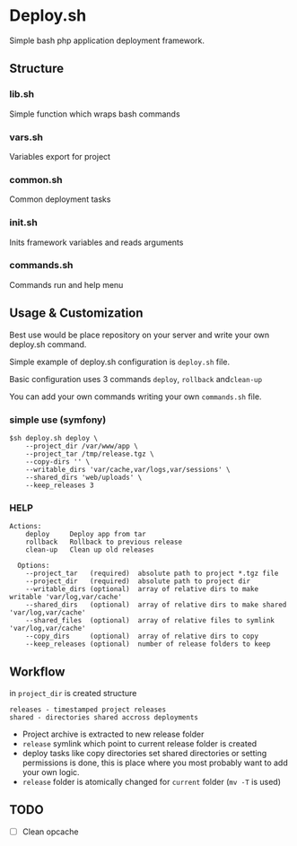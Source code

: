 # Deploy.sh

Simple bash php application deployment framework.

## Structure

### lib.sh

Simple function which wraps bash commands

### vars.sh

Variables export for project

### common.sh

Common deployment tasks

### init.sh

Inits framework variables and reads arguments

### commands.sh

Commands run and help menu

## Usage & Customization

Best use would be place repository on your server and write your own deploy.sh command.

Simple example of deploy.sh configuration is `deploy.sh` file.

Basic configuration uses 3 commands `deploy`, `rollback` and`clean-up`

You can add your own commands writing your own `commands.sh` file.

 
### simple use (symfony)

```
$sh deploy.sh deploy \
    --project_dir /var/www/app \
    --project_tar /tmp/release.tgz \
    --copy-dirs '' \
    --writable_dirs 'var/cache,var/logs,var/sessions' \
    --shared_dirs 'web/uploads' \
    --keep_releases 3
```

### HELP

```
Actions:
    deploy     Deploy app from tar
    rollback   Rollback to previous release
    clean-up   Clean up old releases

  Options:
    --project_tar   (required)  absolute path to project *.tgz file
    --project_dir   (required)  absolute path to project dir
    --writable_dirs (optional)  array of relative dirs to make writable 'var/log,var/cache'
    --shared_dirs   (optional)  array of relative dirs to make shared 'var/log,var/cache'
    --shared_files  (optional)  array of relative files to symlink 'var/log,var/cache'
    --copy_dirs     (optional)  array of relative dirs to copy
    --keep_releases (optional)  number of release folders to keep
```

## Workflow

in `project_dir` is created structure

```
releases - timestamped project releases
shared - directories shared accross deployments
```

- Project archive is extracted to new release folder
-  `release` symlink which point to current release folder is created
-  deploy tasks like copy directories set shared directories or setting permissions is done, this is place where you most probably want to add your own logic.
-  `release` folder is atomically changed for `current` folder (`mv -T` is used)

## TODO

* [ ] Clean opcache



